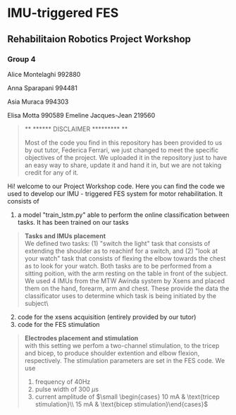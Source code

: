 # IMU-triggered FES
## Rehabilitaion Robotics Project Workshop 
### Group 4
Alice Montelaghi 		992880

Anna Sparapani		994481

Asia Muraca       994303

Elisa Motta 		990589 
Emeline Jacques-Jean 	219560 


> ** ****** DISCLAIMER ********* **
> 
> Most of the code you find in this repository has been provided to us by out tutor, Federica Ferrari, we just changed to meet the specific objectives of the project. We uploaded it in the repository just to have an easy way to share, update it and hand it in, but we are not taking credit for any of it. 

Hi! welcome to our Project Workshop code. Here you can find the code we used to develop our IMU - triggered FES system for motor rehabilitation. It consists of
1. a model "train_lstm.py" able to perform the online classification between tasks. It has been trained on our tasks
> **Tasks and IMUs placement**\
> We defined two tasks: (1) "switch the light" task that consists of extending the shoulder as to reachinf for a switch, and (2) "look at your watch" task that consists of flexing the elbow towards the chest as to look for your watch. Both tasks are to be performed from a sitting poition, with the arm resting on the table in front of the subject.\
> We used 4 IMUs from the MTW Awinda system by Xsens and placed them on the hand, forearm, arm and chest. These provide the data the classificator uses to determine which task is being initiated by the subject\
2. code for the xsens acquisition (entirely provided by our tutor)
3. code for the FES stimulation
> **Electrodes placement and stimulation**\
> with this setting we perfom a two-channel stimulation, to the tricep and bicep, to produce shoulder extention and elbow flexion, respectively.
> The stimulation parameters are set in the FES code. We use 
> 1. frequency of 40Hz
> 2. pulse width of 300 $\mu$s
> 3. current amplitude of $\small \begin{cases} 10 mA & \text{tricep stimulation}\\ 15 mA & \text{bicep stimulation}\end{cases}$
